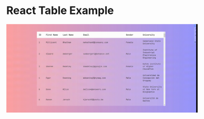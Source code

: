 # React Table Example
![](https://github.com/code-simple/react-table/blob/main/src/assets/image.gif)
